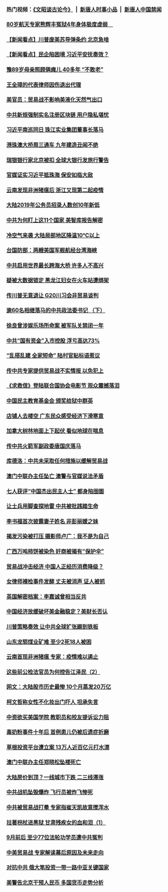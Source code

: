 #### 热门视频：[《文昭谈古论今》](https://github.com/gfw-breaker/wenzhao/blob/master/README.md?t=10222133) &nbsp;|&nbsp; [新唐人时事小品](https://github.com/gfw-breaker/ntdtv-comedy/blob/master/README.md?t=10222133) &nbsp;|&nbsp; [新唐人中国禁闻](https://github.com/gfw-breaker/ntdtv-news/blob/master/README.md?t=10222133)

#### [80岁航天专家熊辉丰冤狱4年身体极度虚弱　](../pages/nsc413/n10801341.md?t=10222133) 

#### [【新闻看点】川普废美苏导弹条约 北京急啥](../pages/nsc413/n10801278.md?t=10222133) 

#### [【新闻看点】民企陷困境 习近平安抚奏效？](../pages/nsc413/n10801277.md?t=10222133) 

#### [豫89岁母亲照顾俩瘫儿 40多年 “不敢老”](../pages/nsc413/n10801396.md?t=10222133) 

#### [王全璋的代表律师因伤退出代理](../pages/nsc413/n10801342.md?t=10222133) 

#### [美官员：贸易战不影响美液化天然气出口](../pages/nsc413/n10801354.md?t=10222133) 

#### [中共新规强制实名注册区块链 用户隐私堪忧](../pages/nsc413/n10801334.md?t=10222133) 

#### [习近平南巡同日 珠江实业集团董事长落马](../pages/nsc413/n10801325.md?t=10222133) 

#### [港珠澳大桥周三通车 九年建造丑闻不绝](../pages/nsc413/n10801449.md?t=10222133) 

#### [瑞银银行家北京被扣 全球大银行发旅行警告](../pages/nsc413/n10801243.md?t=10222133) 

#### [官媒证实习近平抵珠海 保安如临大敌](../pages/nsc413/n10801085.md?t=10222133) 

#### [云南发现非洲猪瘟后 浙江又现第二起疫情](../pages/nsc413/n10800655.md?t=10222133) 

#### [大陆2019年公务员招录人数创10年新低](../pages/nsc413/n10800919.md?t=10222133) 

#### [中共为何盯上这11个国家 美智库报告解密](../pages/nsc413/n10799359.md?t=10222133) 

#### [冷空气来袭 大陆局部地区降温10℃以上](../pages/nsc413/n10800915.md?t=10222133) 

#### [台国防部：两艘美国军舰航经台湾海峡](../pages/nsc413/n10800917.md?t=10222133) 

#### [中共启用世界最长跨海大桥 许多人不高兴](../pages/nsc413/n10800905.md?t=10222133) 

#### [疑被大数据锁定 黑龙江妇女在火车站遭绑架](../pages/nsc413/n10799343.md?t=10222133) 

#### [传川普无意退让 G20川习会非贸易谈判](../pages/nsc413/n10800327.md?t=10222133) 


#### [逾60名相继落马的中共政法委书记 （下）](../pages/nsc413/n10794689.md?t=10222133) 

#### [徐良曾涉娱乐场所命案 被军队关禁闭一年](../pages/nsc413/n10800305.md?t=10222133) 

#### [中共“国有资金”入市控股 浮亏高达73%](../pages/nsc413/n10799890.md?t=10222133) 

#### [“乱搭乱建 全家短命” 陆村官贴标语惹议](../pages/nsc413/n10799998.md?t=10222133) 

#### [传中共专家提供贸易战不实情报 以免犯上](../pages/nsc413/n10800120.md?t=10222133) 

#### [《求救信》登陆联合国协会电影节    观众震撼落泪](../pages/nsc413/n10800052.md?t=10222133) 

#### [中国民主教育基金会 颁奖给狱中群英](../pages/nsc413/n10800022.md?t=10222133) 

#### [店铺人去楼空 广东民众感受经济下滑寒意](../pages/nsc413/n10799389.md?t=10222133) 

#### [加拿大树林地面上下起伏 看似地球在喘息](../pages/nsc413/n10799746.md?t=10222133) 

#### [传中共火箭军副政委唐国庆落马](../pages/nsc413/n10799663.md?t=10222133) 

#### [库德洛：中共未采取任何措施以缓解贸易战](../pages/nsc413/n10799582.md?t=10222133) 

#### [澳门中联办主任坠亡 澳警与官媒说法矛盾](../pages/nsc413/n10799054.md?t=10222133) 

#### [七人获评“中国杰出民主人士” 都身陷囹圄](../pages/nsc413/n10799292.md?t=10222133) 

#### [让士兵用脚查探地雷 中共被批践踏生命](../pages/nsc413/n10799229.md?t=10222133) 

#### [李书福首次披露妻子姓名  非彭丽媛之妹](../pages/nsc413/n10799270.md?t=10222133) 

#### [揭发污染被打压 摄影师卢广：我不是为自己](../pages/nsc413/n10799248.md?t=10222133) 

#### [广西万吨柿饼被染色 奸商被揭有“保护伞”](../pages/nsc413/n10799190.md?t=10222133) 

#### [贸易战冲击经济 中国人正经历消费降级？](../pages/nsc413/n10797878.md?t=10222133) 

#### [女律师裸检事件发酵 丈夫被消声 证人被抓](../pages/nsc413/n10799120.md?t=10222133) 

#### [英国解密档案：李嘉诚曾相当反共](../pages/nsc413/n10799173.md?t=10222133) 

#### [中国经济放缓破坏美金融稳定？美财长否认](../pages/nsc413/n10799132.md?t=10222133) 

#### [川普策略奏效  让中共全球扩张踢到铁板](../pages/nsc413/n10799057.md?t=10222133) 

#### [山东龙郓煤业矿难 至少2死18人被困](../pages/nsc413/n10798662.md?t=10222133) 

#### [云南首现非洲猪瘟 专家：疫情难以遏止](../pages/nsc413/n10798905.md?t=10222133) 

#### [这些前公检法官员为何控告江泽民（2）](../pages/nsc413/n10796966.md?t=10222133) 

#### [网文：大陆股市历史最惨 10个月蒸发20万亿](../pages/nsc413/n10798494.md?t=10222133) 

#### [柯文哲称女性不化妆出门吓人 坦承失言](../pages/nsc413/n10798781.md?t=10222133) 


#### [中资欲买美国学院 教职员和校友提诉讼力阻](../pages/nsc413/n10796138.md?t=10222133) 

#### [毒奶粉事件十年后 首例患儿仍被后遗症折磨](../pages/nsc413/n10798356.md?t=10222133) 

#### [草根投资平台遭立案 13万人近百亿元打水漂](../pages/nsc413/n10798471.md?t=10222133) 

#### [澳门中联办主任郑晓松坠楼死亡](../pages/nsc413/n10797950.md?t=10222133) 

#### [大陆房价到顶？一线城市下跌 二三线滞涨](../pages/nsc413/n10798001.md?t=10222133) 

#### [中共战机坠毁爆炸 飞行员被炸飞惨死](../pages/nsc413/n10797980.md?t=10222133) 

#### [中共被贸易战打晕 专家指崔天凯故意搅浑水](../pages/nsc413/n10797694.md?t=10222133) 

#### [拄著枴杖进黑狱 甘肃残疾女的血和泪（1）](../pages/nsc413/n10796476.md?t=10222133) 

#### [9月前后 至少77位法轮功学员遭中共冤判](../pages/nsc413/n10795151.md?t=10222133) 

#### [中美贸易战 专家解读幕后原因及未来走向](../pages/nsc413/n10797785.md?t=10222133) 

#### [对抗中共 俄大笔投资一带一路中亚关键国家](../pages/nsc413/n10797757.md?t=10222133) 

#### [美警告北京干预人民币 多国货币走势分析](../pages/nsc413/n10796734.md?t=10222133) 

